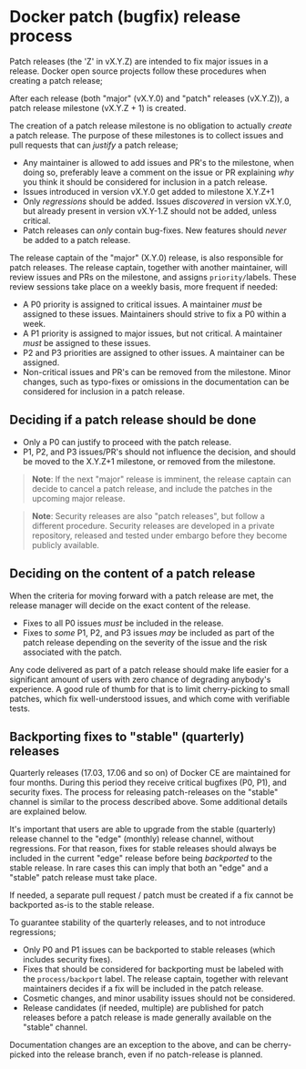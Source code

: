 # Docker patch (bugfix) release process

Patch releases (the 'Z' in vX.Y.Z) are intended to fix major issues in a
release. Docker open source projects follow these procedures when creating a
patch release;

After each release (both "major" (vX.Y.0) and "patch" releases (vX.Y.Z)), a
patch release milestone (vX.Y.Z + 1) is created.

The creation of a patch release milestone is no obligation to actually
*create* a patch release. The purpose of these milestones is to collect
issues and pull requests that can *justify* a patch release;

- Any maintainer is allowed to add issues and PR's to the milestone, when
  doing so, preferably leave a comment on the issue or PR explaining *why*
  you think it should be considered for inclusion in a patch release.
- Issues introduced in version vX.Y.0 get added to milestone X.Y.Z+1
- Only *regressions* should be added. Issues *discovered* in version vX.Y.0,
  but already present in version vX.Y-1.Z should not be added, unless
  critical.
- Patch releases can *only* contain bug-fixes. New features should
  *never* be added to a patch release.

The release captain of the "major" (X.Y.0) release, is also responsible for
patch releases. The release captain, together with another maintainer, will
review issues and PRs on the milestone, and assigns `priority/`labels. These
review sessions take place on a weekly basis, more frequent if needed:

- A P0 priority is assigned to critical issues. A maintainer *must* be
  assigned to these issues. Maintainers should strive to fix a P0 within a week.
- A P1 priority is assigned to major issues, but not critical. A maintainer
  *must* be assigned to these issues.
- P2 and P3 priorities are assigned to other issues. A maintainer can be
  assigned.
- Non-critical issues and PR's can be removed from the milestone. Minor
  changes, such as typo-fixes or omissions in the documentation can be
  considered for inclusion in a patch release.

## Deciding if a patch release should be done

- Only a P0 can justify to proceed with the patch release.
- P1, P2, and P3 issues/PR's should not influence the decision, and
  should be moved to the X.Y.Z+1 milestone, or removed from the
  milestone.

> **Note**: If the next "major" release is imminent, the release captain
> can decide to cancel a patch release, and include the patches in the
> upcoming major release.

> **Note**: Security releases are also "patch releases", but follow
> a different procedure. Security releases are developed in a private
> repository, released and tested under embargo before they become
> publicly available.

## Deciding on the content of a patch release

When the criteria for moving forward with a patch release are met, the release
manager will decide on the exact content of the release.

- Fixes to all P0 issues *must* be included in the release.
- Fixes to *some* P1, P2, and P3 issues *may* be included as part of the patch
  release depending on the severity of the issue and the risk associated with
  the patch.

Any code delivered as part of a patch release should make life easier for a
significant amount of users with zero chance of degrading anybody's experience.
A good rule of thumb for that is to limit cherry-picking to small patches, which
fix well-understood issues, and which come with verifiable tests.

## Backporting fixes to "stable" (quarterly) releases

Quarterly releases (17.03, 17.06 and so on) of Docker CE are maintained for four
months. During this period they receive critical bugfixes (P0, P1), and security
fixes. The process for releasing patch-releases on the "stable" channel is similar
to the process described above. Some additional details are explained below.

It's important that users are able to upgrade from the stable (quarterly) release
channel to the "edge" (monthly) release channel, without regressions. For that
reason, fixes for stable releases should always be included in the current "edge"
release before being _backported_ to the stable release. In rare cases this can
imply that both an "edge" and a "stable" patch release must take place.

If needed, a separate pull request / patch must be created if a fix cannot be
backported as-is to the stable release.

To guarantee stability of the quarterly releases, and to not introduce regressions;

- Only P0 and P1 issues can be backported to stable releases (which includes security fixes).
- Fixes that should be considered for backporting must be labeled with the
  `process/backport` label. The release captain, together with relevant
  maintainers decides if a fix will be included in the patch release.
- Cosmetic changes, and minor usability issues should not be considered.
- Release candidates (if needed, multiple) are published for patch releases
  before a patch release is made generally available on the "stable" channel.

Documentation changes are an exception to the above, and can be cherry-picked
into the release branch, even if no patch-release is planned.
